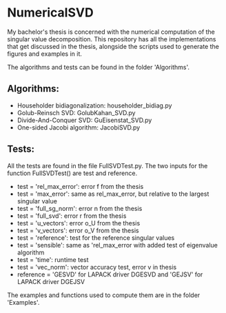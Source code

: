 # NumericalSVD

My bachelor's thesis is concerned with the numerical computation of the singular value decomposition. This repository has all the implementations that get discussed in the thesis, alongside the scripts used to generate the figures and examples in it.

The algorithms and tests can be found in the folder 'Algorithms'.

## Algorithms:
- Householder bidiagonalization: householder_bidiag.py
- Golub-Reinsch SVD: GolubKahan_SVD.py
- Divide-And-Conquer SVD: GuEisenstat_SVD.py
- One-sided Jacobi algorithm: JacobiSVD.py

## Tests:
All the tests are found in the file FullSVDTest.py. The two inputs for the function FullSVDTest() are test and reference.
- test = 'rel_max_error': error f from the thesis
- test = 'max_error': same as rel_max_error, but relative to the largest singular value
- test = 'full_sg_norm': error n from the thesis
- test = 'full_svd': error r from the thesis
- test = 'u_vectors': error o_U from the thesis
- test = 'v_vectors': error o_V from the thesis
- test = 'reference': test for the reference singular values
- test = 'sensible': same as 'rel_max_error with added test of eigenvalue algorithm
- test = 'time': runtime test
- test = 'vec_norm': vector accuracy test, error v in thesis
- reference = 'GESVD' for LAPACK driver DGESVD and 'GEJSV' for LAPACK driver DGEJSV

The examples and functions used to compute them are in the folder 'Examples'.
